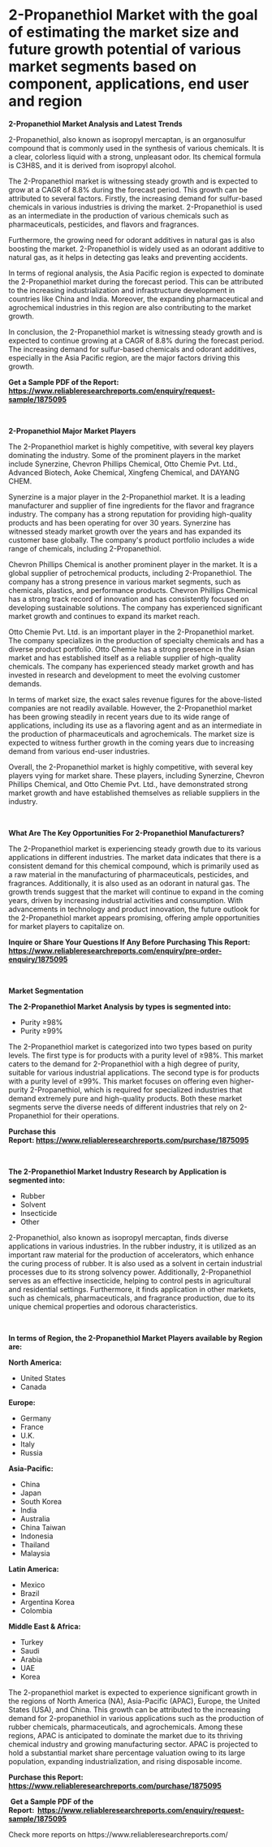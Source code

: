 <p><h1>2-Propanethiol Market with the goal of estimating the market size and future growth potential of various market segments based on component, applications, end user and region</h1></p><p><strong>2-Propanethiol Market Analysis and Latest Trends</strong></p>
<p><p>2-Propanethiol, also known as isopropyl mercaptan, is an organosulfur compound that is commonly used in the synthesis of various chemicals. It is a clear, colorless liquid with a strong, unpleasant odor. Its chemical formula is C3H8S, and it is derived from isopropyl alcohol.</p><p>The 2-Propanethiol market is witnessing steady growth and is expected to grow at a CAGR of 8.8% during the forecast period. This growth can be attributed to several factors. Firstly, the increasing demand for sulfur-based chemicals in various industries is driving the market. 2-Propanethiol is used as an intermediate in the production of various chemicals such as pharmaceuticals, pesticides, and flavors and fragrances.</p><p>Furthermore, the growing need for odorant additives in natural gas is also boosting the market. 2-Propanethiol is widely used as an odorant additive to natural gas, as it helps in detecting gas leaks and preventing accidents.</p><p>In terms of regional analysis, the Asia Pacific region is expected to dominate the 2-Propanethiol market during the forecast period. This can be attributed to the increasing industrialization and infrastructure development in countries like China and India. Moreover, the expanding pharmaceutical and agrochemical industries in this region are also contributing to the market growth.</p><p>In conclusion, the 2-Propanethiol market is witnessing steady growth and is expected to continue growing at a CAGR of 8.8% during the forecast period. The increasing demand for sulfur-based chemicals and odorant additives, especially in the Asia Pacific region, are the major factors driving this growth.</p></p>
<p><strong>Get a Sample PDF of the Report:&nbsp; <a href="https://www.reliableresearchreports.com/enquiry/request-sample/1875095">https://www.reliableresearchreports.com/enquiry/request-sample/1875095</a></strong></p>
<p>&nbsp;</p>
<p><strong>2-Propanethiol Major Market Players</strong></p>
<p><p>The 2-Propanethiol market is highly competitive, with several key players dominating the industry. Some of the prominent players in the market include Synerzine, Chevron Phillips Chemical, Otto Chemie Pvt. Ltd., Advanced Biotech, Aoke Chemical, Xingfeng Chemical, and DAYANG CHEM.</p><p>Synerzine is a major player in the 2-Propanethiol market. It is a leading manufacturer and supplier of fine ingredients for the flavor and fragrance industry. The company has a strong reputation for providing high-quality products and has been operating for over 30 years. Synerzine has witnessed steady market growth over the years and has expanded its customer base globally. The company's product portfolio includes a wide range of chemicals, including 2-Propanethiol.</p><p>Chevron Phillips Chemical is another prominent player in the market. It is a global supplier of petrochemical products, including 2-Propanethiol. The company has a strong presence in various market segments, such as chemicals, plastics, and performance products. Chevron Phillips Chemical has a strong track record of innovation and has consistently focused on developing sustainable solutions. The company has experienced significant market growth and continues to expand its market reach.</p><p>Otto Chemie Pvt. Ltd. is an important player in the 2-Propanethiol market. The company specializes in the production of specialty chemicals and has a diverse product portfolio. Otto Chemie has a strong presence in the Asian market and has established itself as a reliable supplier of high-quality chemicals. The company has experienced steady market growth and has invested in research and development to meet the evolving customer demands.</p><p>In terms of market size, the exact sales revenue figures for the above-listed companies are not readily available. However, the 2-Propanethiol market has been growing steadily in recent years due to its wide range of applications, including its use as a flavoring agent and as an intermediate in the production of pharmaceuticals and agrochemicals. The market size is expected to witness further growth in the coming years due to increasing demand from various end-user industries.</p><p>Overall, the 2-Propanethiol market is highly competitive, with several key players vying for market share. These players, including Synerzine, Chevron Phillips Chemical, and Otto Chemie Pvt. Ltd., have demonstrated strong market growth and have established themselves as reliable suppliers in the industry.</p></p>
<p>&nbsp;</p>
<p><strong>What Are The Key Opportunities For 2-Propanethiol Manufacturers?</strong></p>
<p><p>The 2-Propanethiol market is experiencing steady growth due to its various applications in different industries. The market data indicates that there is a consistent demand for this chemical compound, which is primarily used as a raw material in the manufacturing of pharmaceuticals, pesticides, and fragrances. Additionally, it is also used as an odorant in natural gas. The growth trends suggest that the market will continue to expand in the coming years, driven by increasing industrial activities and consumption. With advancements in technology and product innovation, the future outlook for the 2-Propanethiol market appears promising, offering ample opportunities for market players to capitalize on.</p></p>
<p><strong>Inquire or Share Your Questions If Any Before Purchasing This Report: <a href="https://www.reliableresearchreports.com/enquiry/pre-order-enquiry/1875095">https://www.reliableresearchreports.com/enquiry/pre-order-enquiry/1875095</a></strong></p>
<p>&nbsp;</p>
<p><strong>Market Segmentation</strong></p>
<p><strong>The 2-Propanethiol Market Analysis by types is segmented into:</strong></p>
<p><ul><li>Purity ≥98%</li><li>Purity ≥99%</li></ul></p>
<p><p>The 2-Propanethiol market is categorized into two types based on purity levels. The first type is for products with a purity level of ≥98%. This market caters to the demand for 2-Propanethiol with a high degree of purity, suitable for various industrial applications. The second type is for products with a purity level of ≥99%. This market focuses on offering even higher-purity 2-Propanethiol, which is required for specialized industries that demand extremely pure and high-quality products. Both these market segments serve the diverse needs of different industries that rely on 2-Propanethiol for their operations.</p></p>
<p><strong>Purchase this Report:&nbsp;<a href="https://www.reliableresearchreports.com/purchase/1875095">https://www.reliableresearchreports.com/purchase/1875095</a></strong></p>
<p>&nbsp;</p>
<p><strong>The 2-Propanethiol Market Industry Research by Application is segmented into:</strong></p>
<p><ul><li>Rubber</li><li>Solvent</li><li>Insecticide</li><li>Other</li></ul></p>
<p><p>2-Propanethiol, also known as isopropyl mercaptan, finds diverse applications in various industries. In the rubber industry, it is utilized as an important raw material for the production of accelerators, which enhance the curing process of rubber. It is also used as a solvent in certain industrial processes due to its strong solvency power. Additionally, 2-Propanethiol serves as an effective insecticide, helping to control pests in agricultural and residential settings. Furthermore, it finds application in other markets, such as chemicals, pharmaceuticals, and fragrance production, due to its unique chemical properties and odorous characteristics.</p></p>
<p>&nbsp;</p>
<p><strong>In terms of Region, the 2-Propanethiol Market Players available by Region are:</strong></p>
<p>
    <p> <strong> North America: </strong>
        <ul>
            <li>United States</li>
            <li>Canada</li>
        </ul>
        </p> 
    <p> <strong> Europe: </strong>
        <ul>
            <li>Germany</li>
            <li>France</li>
            <li>U.K.</li>
            <li>Italy</li>
            <li>Russia</li>
        </ul>
        </p> 
    <p> <strong> Asia-Pacific: </strong>
        <ul>
            <li>China</li>
            <li>Japan</li>
            <li>South Korea</li>
            <li>India</li>
            <li>Australia</li>
            <li>China Taiwan</li>
            <li>Indonesia</li>
            <li>Thailand</li>
            <li>Malaysia</li>
        </ul>
        </p> 
    <p> <strong> Latin America: </strong>
        <ul>
            <li>Mexico</li>
            <li>Brazil</li>
            <li>Argentina Korea</li>
            <li>Colombia</li>
        </ul>
        </p> 
    <p> <strong> Middle East & Africa: </strong>
        <ul>
            <li>Turkey</li>
            <li>Saudi</li>
            <li>Arabia</li>
            <li>UAE</li>
            <li>Korea</li>
        </ul>
    </p>
    </p>
<p><p>The 2-propanethiol market is expected to experience significant growth in the regions of North America (NA), Asia-Pacific (APAC), Europe, the United States (USA), and China. This growth can be attributed to the increasing demand for 2-propanethiol in various applications such as the production of rubber chemicals, pharmaceuticals, and agrochemicals. Among these regions, APAC is anticipated to dominate the market due to its thriving chemical industry and growing manufacturing sector. APAC is projected to hold a substantial market share percentage valuation owing to its large population, expanding industrialization, and rising disposable income.</p></p>
<p><strong>Purchase this Report: <a href="https://www.reliableresearchreports.com/purchase/1875095">https://www.reliableresearchreports.com/purchase/1875095</a></strong></p>
<p>&nbsp;<strong>Get a Sample PDF of the Report:&nbsp;&nbsp;<a href="https://www.reliableresearchreports.com/enquiry/request-sample/1875095">https://www.reliableresearchreports.com/enquiry/request-sample/1875095</a></strong></p>
<p><strong></strong></p>
<p>Check more reports on https://www.reliableresearchreports.com/</p>